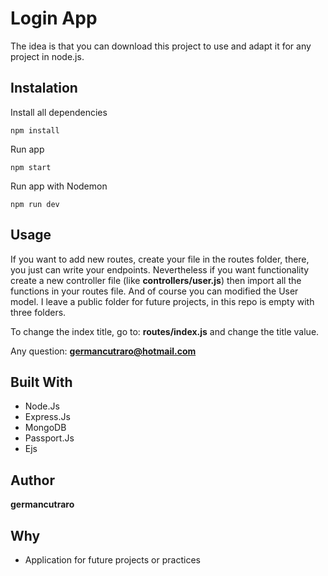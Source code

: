 # Login App

The idea is that you can download this project to use and adapt it for any project in node.js.

## Instalation

Install all dependencies

```
npm install
```

Run app

```
npm start
```

Run app with Nodemon

```
npm run dev
```

## Usage

If you want to add new routes, create your file in the routes folder, there, you just can write your endpoints. Nevertheless if you want functionality create a new controller file (like **controllers/user.js**) then import all the functions in your routes file. And of course you can modified the User model.
I leave a public folder for future projects, in this repo is empty with three folders.

To change the index title, go to: **routes/index.js** and change the title value.

Any question: **germancutraro@hotmail.com**

## Built With

* Node.Js
* Express.Js
* MongoDB
* Passport.Js
* Ejs

## Author

**germancutraro**

## Why

* Application for future projects or practices
